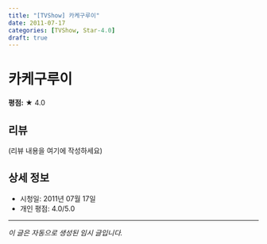 ```yaml
---
title: "[TVShow] 카케구루이"
date: 2011-07-17
categories: [TVShow, Star-4.0]
draft: true
---
```


# 카케구루이

**평점:** ★ 4.0

## 리뷰

(리뷰 내용을 여기에 작성하세요)

## 상세 정보

- 시청일: 2011년 07월 17일
- 개인 평점: 4.0/5.0

---

*이 글은 자동으로 생성된 임시 글입니다.*
